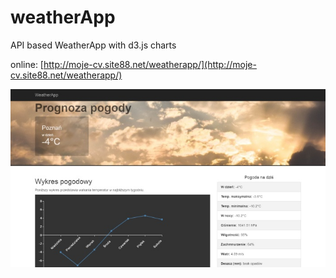 # weatherApp
API based WeatherApp with d3.js charts

online: [http://moje-cv.site88.net/weatherapp/](http://moje-cv.site88.net/weatherapp/)

![weatherApp](https://raw.githubusercontent.com/BugBear6/weatherApp/master/weatherapp.jpg)
